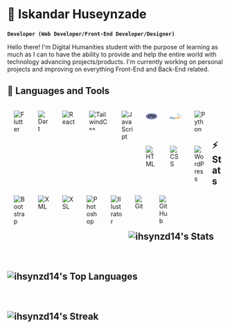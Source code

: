 # 🌌 Iskandar Huseynzade
 
**`Developer (Web Developer/Front-End Developer/Designer)`**

Hello there! I'm Digital Humanities student with the purpose of learning as much as I can to have the ability to provide and help the entire world with technology advancing projects/products. I'm currently working on personal projects and improving on everything Front-End and Back-End related.

<h2>🧰 Languages and Tools</h2>

<img align="left" alt="Flutter" width="26px" style="padding:15px;" src="https://cdn.jsdelivr.net/gh/devicons/devicon@latest/icons/flutter/flutter-original.svg" />
<img align="left" alt="Dart" width="26px" style="padding:15px;" src="https://cdn.jsdelivr.net/gh/devicons/devicon@latest/icons/dart/dart-plain-wordmark.svg" />
<img align="left" alt="React" width="32px" style="padding:15px;" src="https://cdn.jsdelivr.net/gh/devicons/devicon@latest/icons/react/react-original-wordmark.svg" />
<img align="left" alt="TailwindCss" width="45px" height="45px" style="padding:15px;" src="https://cdn.jsdelivr.net/gh/devicons/devicon@latest/icons/tailwindcss/tailwindcss-original-wordmark.svg" />
<img align="left" alt="JavaScript" width="26px" style="padding:15px;" src="https://cdn.jsdelivr.net/gh/devicons/devicon/icons/javascript/javascript-original.svg" />
<img align="left" alt="PHP" width="26px" style="padding:15px;" src="https://raw.githubusercontent.com/devicons/devicon/master/icons/php/php-original.svg" />
<img align="left" alt="MySQL" width="26px" style="padding:15px;" src="https://raw.githubusercontent.com/devicons/devicon/master/icons/mysql/mysql-original-wordmark.svg" />
<img align="left" alt="Python" width="26px" style="padding:15px;" src="https://cdn.jsdelivr.net/gh/devicons/devicon/icons/python/python-original-wordmark.svg" />
<img align="left" alt="HTML" width="26px" style="padding:15px;" src="https://cdn.jsdelivr.net/gh/devicons/devicon/icons/html5/html5-plain.svg" />
<img align="left" alt="CSS" width="26px" style="padding:15px;" src="https://cdn.jsdelivr.net/gh/devicons/devicon/icons/css3/css3-plain.svg" />
<img align="left" alt="WordPress" width="26px" style="padding:15px;" src="https://cdn.jsdelivr.net/gh/devicons/devicon/icons/wordpress/wordpress-plain.svg" />
<img align="left" alt="Bootstrap" width="26px" style="padding:15px;" src="https://cdn.jsdelivr.net/gh/devicons/devicon/icons/bootstrap/bootstrap-plain.svg" />
<img align="left" alt="XML" width="26px" style="padding:15px;" src="https://cdn-icons-png.flaticon.com/512/337/337959.png" />
<img align="left" alt="XSL" width="26px" style="padding:15px;" src="https://icons.veryicon.com/png/o/file-type/file-type-1/xsl-icon.png" />
<img align="left" alt="Photoshop" width="26px" style="padding:15px;" src="https://cdn.jsdelivr.net/gh/devicons/devicon/icons/photoshop/photoshop-plain.svg" />
<img align="left" alt="Illustrator" width="26px" style="padding:15px;" src="https://cdn.jsdelivr.net/gh/devicons/devicon/icons/illustrator/illustrator-plain.svg" />
<img align="left" alt="Git" width="26px" style="padding:15px;" src="https://cdn.jsdelivr.net/gh/devicons/devicon/icons/git/git-original.svg" />
<img align="left" alt="GitHub" width="26px" style="padding:15px;" src="https://cdn.jsdelivr.net/gh/devicons/devicon/icons/github/github-original-wordmark.svg" />

<br />
<br />
<br />


<h2>⚡ Stats<h2>

![ihsynzd14's Stats](https://github-readme-stats.vercel.app/api?username=ihsynzd14&theme=chartreuse-dark&show_icons=true&hide_border=true&count_private=true)

<br />

![ihsynzd14's Top Languages](https://github-readme-stats.vercel.app/api/top-langs/?username=ihsynzd14&theme=chartreuse-dark&show_icons=true&hide_border=true&layout=compact)

<br />

![ihsynzd14's Streak](https://github-readme-streak-stats.herokuapp.com/?user=ihsynzd14&theme=chartreuse-dark&hide_border=true)
